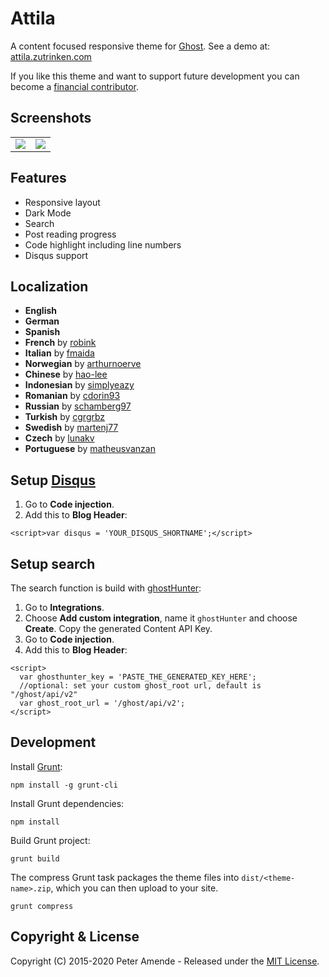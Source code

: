 # Attila

A content focused responsive theme for [Ghost](https://github.com/tryghost/ghost/). See a demo at: [attila.zutrinken.com](https://attila.zutrinken.com/)

If you like this theme and want to support future development you can become a [financial contributor](https://paypal.me/zutrinken).

## Screenshots

<table>
<tr>
<td valign="top">
<img src="https://raw.githubusercontent.com/zutrinken/attila/master/src/screenshot-desktop.jpg" />
</td>
<td valign="top">
<img src="https://raw.githubusercontent.com/zutrinken/attila/master/src/screenshot-mobile.jpg" />
</td>
</tr>
</table>

## Features

* Responsive layout
* Dark Mode
* Search
* Post reading progress
* Code highlight including line numbers
* Disqus support

## Localization

* __English__
* __German__
* __Spanish__
* __French__ by [robink](https://github.com/robink)
* __Italian__ by [fmaida](https://github.com/fmaida)
* __Norwegian__ by [arthurnoerve](https://github.com/arthurnoerve)
* __Chinese__ by [hao-lee](https://github.com/hao-lee)
* __Indonesian__ by [simplyeazy](https://github.com/simplyeazy)
* __Romanian__ by [cdorin93](https://github.com/cdorin93)
* __Russian__ by [schamberg97](https://github.com/schamberg97)
* __Turkish__ by [cgrgrbz](https://github.com/cgrgrbz)
* __Swedish__ by [martenj77](https://github.com/martenj77)
* __Czech__ by [lunakv](https://github.com/lunakv)
* __Portuguese__ by [matheusvanzan](https://github.com/matheusvanzan)

## Setup [Disqus](https://disqus.com/)

1. Go to __Code injection__.  
2. Add this to __Blog Header__:  
````
<script>var disqus = 'YOUR_DISQUS_SHORTNAME';</script>
````

## Setup search

The search function is build with [ghostHunter](https://github.com/jamalneufeld/ghostHunter):

1. Go to __Integrations__.  
2. Choose __Add custom integration__, name it `ghostHunter` and choose __Create__. Copy the generated Content API Key.  
3. Go to __Code injection__.  
4. Add this to __Blog Header__:  
````
<script>
  var ghosthunter_key = 'PASTE_THE_GENERATED_KEY_HERE';
  //optional: set your custom ghost_root url, default is "/ghost/api/v2"
  var ghost_root_url = '/ghost/api/v2';
</script>
````
## Development

Install [Grunt](https://gruntjs.com/getting-started/):

	npm install -g grunt-cli

Install Grunt dependencies:

	npm install

Build Grunt project:

	grunt build

The compress Grunt task packages the theme files into `dist/<theme-name>.zip`, which you can then upload to your site.

	grunt compress

## Copyright & License

Copyright (C) 2015-2020 Peter Amende - Released under the [MIT License](https://github.com/zutrinken/attila/blob/master/LICENSE).
